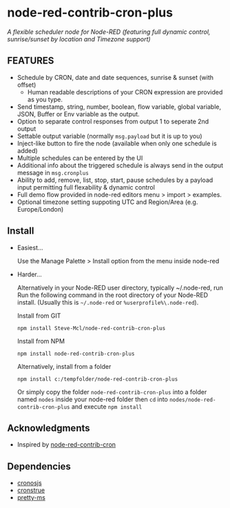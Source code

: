 node-red-contrib-cron-plus
============================
_A flexible scheduler node for Node-RED (featuring full dynamic control, sunrise/sunset by location and Timezone support)_

FEATURES
--------
* Schedule by CRON, date and date sequences, sunrise & sunset (with offset)
  * Human readable descriptions of your CRON expression are provided as you type.
* Send timestamp, string, number, boolean, flow variable, global variable, JSON, Buffer or Env variable as the output.
* Option to separate control responses from output 1 to seperate 2nd output 
* Settable output variable (normally `msg.payload` but it is up to you)
* Inject-like button to fire the node (available when only one schedule is added) 
* Multiple schedules can be entered by the UI
* Additional info about the triggered schedule is always send in the output message in `msg.cronplus`
* Ability to add, remove, list, stop, start, pause schedules by a payload input permitting full flexability & dynamic control
* Full demo flow provided in node-red editors menu > import > examples.
* Optional timezone setting suppoting UTC and Region/Area (e.g. Europe/London)

Install
-------

* Easiest...

  Use the Manage Palette > Install option from the menu inside node-red

* Harder...

  Alternatively in your Node-RED user directory, typically ~/.node-red, run
Run the following command in the root directory of your Node-RED install.
(Usually this is `~/.node-red` or `%userprofile%\.node-red`).

  Install from GIT

      npm install Steve-Mcl/node-red-contrib-cron-plus

  Install from NPM 

      npm install node-red-contrib-cron-plus 

  Alternatively, install from a folder

      npm install c:/tempfolder/node-red-contrib-cron-plus


  Or simply copy the folder `node-red-contrib-cron-plus` into a folder named `nodes` inside your node-red folder then `cd` into `nodes/node-red-contrib-cron-plus` and execute `npm install`

Acknowledgments
---------------
* Inspired by [node-red-contrib-cron](https://github.com/chameleonbr/node-red-contrib-cron)

Dependencies
------------
* [cronosjs](https://github.com/jaclarke/cronosjs)
* [cronstrue](https://github.com/bradymholt/cRonstrue) 
* [pretty-ms](https://github.com/sindresorhus/pretty-ms)
